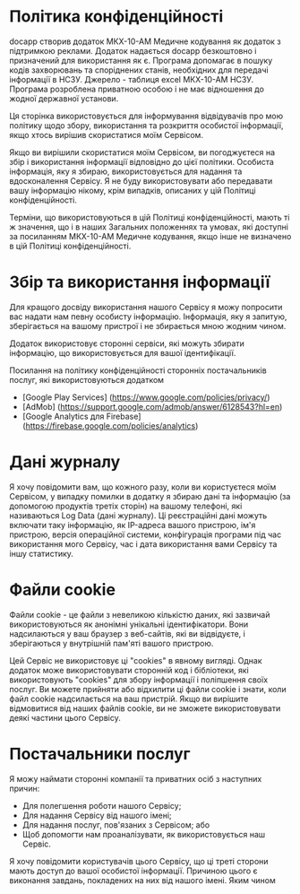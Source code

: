 # Політика конфіденційності

docapp створив додаток МКХ-10-АМ Медичне кодування як додаток з підтримкою реклами. Додаток надається docapp безкоштовно і призначений для використання як є. 
Програма допомагає в пошуку кодів захворювань та споріднених станів, необхідних для передачі інформації в НСЗУ. Джерело - таблиця excel МКХ-10-АМ НСЗУ. Програма розроблена приватною особою і не має відношення до жодної державної установи.

Ця сторінка використовується для інформування відвідувачів про мою політику щодо збору, використання та розкриття особистої інформації, якщо хтось вирішив скористатися моїм Сервісом.

Якщо ви вирішили скористатися моїм Сервісом, ви погоджуєтеся на збір і використання інформації відповідно до цієї політики. Особиста інформація, яку я збираю, використовується для надання та вдосконалення Сервісу. Я не буду використовувати або передавати вашу інформацію нікому, крім випадків, описаних у цій Політиці конфіденційності.

Терміни, що використовуються в цій Політиці конфіденційності, мають ті ж значення, що і в наших Загальних положеннях та умовах, які доступні за посиланням МКХ-10-АМ Медичне кодування, якщо інше не визначено в цій Політиці конфіденційності.

# Збір та використання інформації

Для кращого досвіду використання нашого Сервісу я можу попросити вас надати нам певну особисту інформацію. Інформація, яку я запитую, зберігається на вашому пристрої і не збирається мною жодним чином.

Додаток використовує сторонні сервіси, які можуть збирати інформацію, що використовується для вашої ідентифікації.

Посилання на політику конфіденційності сторонніх постачальників послуг, які використовуються додатком

* [Google Play Services] (https://www.google.com/policies/privacy/)
* [AdMob] (https://support.google.com/admob/answer/6128543?hl=en)
* [Google Analytics для Firebase] (https://firebase.google.com/policies/analytics)

# Дані журналу

Я хочу повідомити вам, що кожного разу, коли ви користуєтеся моїм Сервісом, у випадку помилки в додатку я збираю дані та інформацію (за допомогою продуктів третіх сторін) на вашому телефоні, які називаються Log Data (дані журналу). Ці реєстраційні дані можуть включати таку інформацію, як IP-адреса вашого пристрою, ім'я пристрою, версія операційної системи, конфігурація програми під час використання мого Сервісу, час і дата використання вами Сервісу та іншу статистику.

# Файли cookie

Файли cookie - це файли з невеликою кількістю даних, які зазвичай використовуються як анонімні унікальні ідентифікатори. Вони надсилаються у ваш браузер з веб-сайтів, які ви відвідуєте, і зберігаються у внутрішній пам'яті вашого пристрою.

Цей Сервіс не використовує ці "cookies" в явному вигляді. Однак додаток може використовувати сторонній код і бібліотеки, які використовують "cookies" для збору інформації і поліпшення своїх послуг. Ви можете прийняти або відхилити ці файли cookie і знати, коли файл cookie надсилається на ваш пристрій. Якщо ви вирішите відмовитися від наших файлів cookie, ви не зможете використовувати деякі частини цього Сервісу.

# Постачальники послуг

Я можу наймати сторонні компанії та приватних осіб з наступних причин:

* Для полегшення роботи нашого Сервісу;
* Для надання Сервісу від нашого імені;
* Для надання послуг, пов'язаних з Сервісом; або
* Щоб допомогти нам проаналізувати, як використовується наш Сервіс.

Я хочу повідомити користувачів цього Сервісу, що ці треті сторони мають доступ до вашої особистої інформації. Причиною цього є виконання завдань, покладених на них від нашого імені. Яким чином
